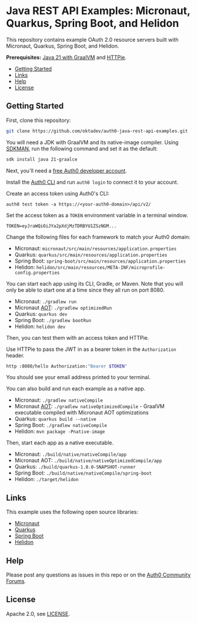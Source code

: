 # Java REST API Examples: Micronaut, Quarkus, Spring Boot, and Helidon

This repository contains example OAuth 2.0 resource servers built with Micronaut, Quarkus, Spring Boot, and Helidon.

**Prerequisites:** [Java 21 with GraalVM](https://sdkman.io/) and [HTTPie](https://httpie.io/).

* [Getting Started](#getting-started)
* [Links](#links)
* [Help](#help)
* [License](#license)

## Getting Started

First, clone this repository:

```bash
git clone https://github.com/oktadev/auth0-java-rest-api-examples.git
```

You will need a JDK with GraalVM and its native-image compiler. Using [SDKMAN](https://sdkman.io), run the following command and set it as the default:

```bash
sdk install java 21-graalce
```

Next, you'll need a [free Auth0 developer account](https://auth0.com/signup). 

Install the [Auth0 CLI](https://github.com/auth0/auth0-cli#installation) and run `auth0 login` to connect it to your account.

Create an access token using Auth0's CLI:

```shell
auth0 test token -a https://<your-auth0-domain>/api/v2/
```

Set the access token as a `TOKEN` environment variable in a terminal window.

```shell
TOKEN=eyJraWQiOiJYa2pXdjMzTDRBYU1ZSzNGM...
```

Change the following files for each framework to match your Auth0 domain:

- Micronaut: `micronaut/src/main/resources/application.properties`
- Quarkus: `quarkus/src/main/resources/application.properties`
- Spring Boot: `spring-boot/src/main/resources/application.properties`
- Helidon: `helidon/src/main/resources/META-INF/microprofile-config.properties`

You can start each app using its CLI, Gradle, or Maven. Note that you will only be able to start one at a time since they all run on port 8080.

- Micronaut: `./gradlew run`
- Micronaut [AOT](https://micronaut-projects.github.io/micronaut-gradle-plugin/latest/#_micronaut_aot_plugin): `./gradlew optimizedRun`
- Quarkus: `quarkus dev`
- Spring Boot: `./gradlew bootRun`
- Helidon: `helidon dev`

Then, you can test them with an access token and HTTPie.

Use HTTPie to pass the JWT in as a bearer token in the `Authorization` header.

```bash
http :8080/hello Authorization:"Bearer $TOKEN"
```

You should see your email address printed to your terminal.

You can also build and run each example as a native app.

- Micronaut: `./gradlew nativeCompile`
- Micronaut [AOT](https://micronaut-projects.github.io/micronaut-gradle-plugin/latest/#_micronaut_aot_plugin): `./gradlew nativeOptimizedCompile` - GraalVM executable compiled with Micronaut AOT optimizations
- Quarkus: `quarkus build --native`
- Spring Boot: `./gradlew nativeCompile`
- Helidon: `mvn package -Pnative-image`

Then, start each app as a native executable.

- Micronaut: `./build/native/nativeCompile/app`
- Micronaut AOT: `./build/native/nativeOptimizedCompile/app`
- Quarkus: `./build/quarkus-1.0.0-SNAPSHOT-runner`
- Spring Boot:  `./build/native/nativeCompile/spring-boot`
- Helidon: `./target/helidon`

## Links

This example uses the following open source libraries:

* [Micronaut](https://micronaut.io)
* [Quarkus](https://quarkus.io)
* [Spring Boot](https://spring.io/projects/spring-boot)
* [Helidon](https://helidon.io)

## Help

Please post any questions as issues in this repo or on the [Auth0 Community Forums](https://community.auth0.com/).

## License

Apache 2.0, see [LICENSE](LICENSE).
